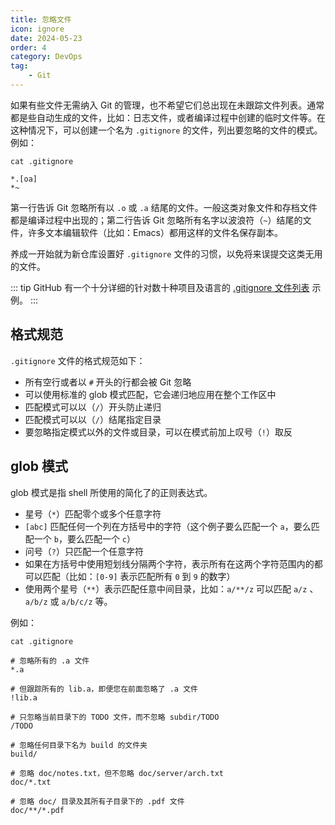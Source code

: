 ```yaml
---
title: 忽略文件
icon: ignore
date: 2024-05-23
order: 4
category: DevOps
tag:
    - Git
---
```


如果有些文件无需纳入 Git 的管理，也不希望它们总出现在未跟踪文件列表。通常都是些自动生成的文件，比如：日志文件，或者编译过程中创建的临时文件等。在这种情况下，可以创建一个名为 `.gitignore` 的文件，列出要忽略的文件的模式。例如：

```gitignore
cat .gitignore

*.[oa]
*~
```

第一行告诉 Git 忽略所有以 `.o` 或 `.a` 结尾的文件。一般这类对象文件和存档文件都是编译过程中出现的；第二行告诉 Git 忽略所有名字以波浪符（`~`）结尾的文件，许多文本编辑软件（比如：Emacs）都用这样的文件名保存副本。

养成一开始就为新仓库设置好 `.gitignore` 文件的习惯，以免将来误提交这类无用的文件。

::: tip
GitHub 有一个十分详细的针对数十种项目及语言的 [.gitignore 文件列表](https://github.com/github/gitignore) 示例。
:::

## 格式规范

`.gitignore` 文件的格式规范如下：

- 所有空行或者以 `#` 开头的行都会被 Git 忽略
- 可以使用标准的 glob 模式匹配，它会递归地应用在整个工作区中
- 匹配模式可以以（`/`）开头防止递归
- 匹配模式可以以（`/`）结尾指定目录
- 要忽略指定模式以外的文件或目录，可以在模式前加上叹号（`!`）取反

## glob 模式

glob 模式是指 shell 所使用的简化了的正则表达式。

- 星号（`*`）匹配零个或多个任意字符
- `[abc]` 匹配任何一个列在方括号中的字符（这个例子要么匹配一个 `a`，要么匹配一个 `b`，要么匹配一个 `c`）
- 问号（`?`）只匹配一个任意字符
- 如果在方括号中使用短划线分隔两个字符，表示所有在这两个字符范围内的都可以匹配（比如：`[0-9]` 表示匹配所有 `0` 到 `9` 的数字）
- 使用两个星号（`**`）表示匹配任意中间目录，比如：`a/**/z` 可以匹配 `a/z` 、 `a/b/z` 或 `a/b/c/z` 等。

例如：

```gitignore
cat .gitignore

# 忽略所有的 .a 文件
*.a

# 但跟踪所有的 lib.a，即便您在前面忽略了 .a 文件
!lib.a

# 只忽略当前目录下的 TODO 文件，而不忽略 subdir/TODO
/TODO

# 忽略任何目录下名为 build 的文件夹
build/

# 忽略 doc/notes.txt，但不忽略 doc/server/arch.txt
doc/*.txt

# 忽略 doc/ 目录及其所有子目录下的 .pdf 文件
doc/**/*.pdf
```
